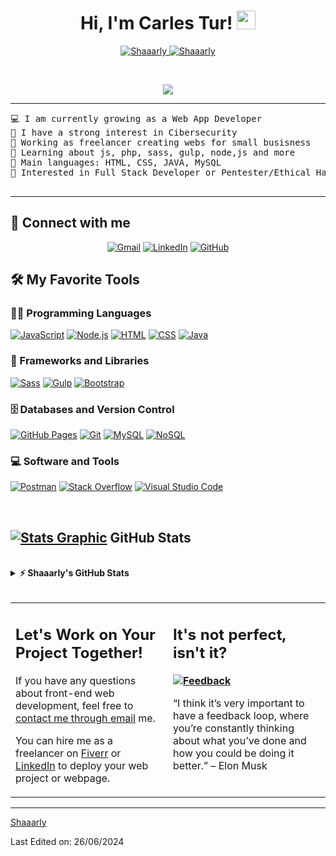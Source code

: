 <h1 align="center">
Hi, I'm Carles Tur!
	<a href="https://github.com/Shaaarly" target="_self">
		<img src="https://media.giphy.com/media/hvRJCLFzcasrR4ia7z/giphy.gif" width="30">
	</a>
</h1>
<p align="center">
	<a href="https://github.com/Shaaarly">
		<img src="https://komarev.com/ghpvc/?username=shaaarly&label=Profile%20views&color=0e75b6&style=flat" alt="Shaaarly" />
	</a>
	<a href="https://github.com/Shaaarly">
		<img src="https://img.shields.io/github/followers/shaaarly?label=Followers" alt="Shaaarly" />
	</a>
</p>
<br/>
<p align="center">
	<a href="https://github.com/Shaaarly">
		<img src="https://readme-typing-svg.herokuapp.com?lines=Cybersecurity;Full+Stack+Web+Developer;Freelancer;Always%20learning%20new%20things&center=true&width=380&height=45">
	</a>
</p>

<hr>

<pre>
💻 I am currently growing as a Web App Developer
📝 I have a strong interest in Cibersecurity
🔭 Working as freelancer creating webs for small busisness
🌱 Learning about js, php, sass, gulp, node,js and more
🌟 Main languages: HTML, CSS, JAVA, MySQL
🚩 Interested in Full Stack Developer or Pentester/Ethical Hacker in a future
<!-- 🤔 I’m currently open for: <b>An Intern</b> or a new <b>job opportunity</b>, this is <a href="https://drive.google.com/file/d/1OL-pYjC8jb3u3bbqLswQooZkah4ExeZf/view?usp=sharing" **target="_blank">MY RESUME.</a> -->
</pre>
<hr>

## 🤝 Connect with me
<p align="center">
	<a href="mailto:carlesturcardona@gmail.com"><img img src="https://img.shields.io/badge/gmail-%23EA4335.svg?style=plastic&logo=gmail&logoColor=white" alt="Gmail"/></a>
	<a href="https://www.linkedin.com/in/carles-tur-cardona-9a2278147/"><img src="https://img.shields.io/badge/linkedin-%230A66C2.svg?style=plastic&logo=linkedin&logoColor=white" alt="LinkedIn"/></a>
	<a href="https://github.com/Shaaarly"><img src="https://img.shields.io/badge/github-%23181717.svg?style=plastic&logo=github&logoColor=white" alt="GitHub"/></a>
</p>

## 🛠️ My Favorite Tools

### 👨‍💻 Programming Languages

<p>
    <a href="https://github.com/Shaaarly"><img alt="JavaScript" src="https://img.shields.io/badge/JavaScript%20-%23F7DF1E.svg?logo=javascript&logoColor=black"></a>
    <a href="https://github.com/Shaaarly"><img alt="Node.js" src="https://img.shields.io/badge/Node.js%20-%23339933.svg?logo=node.js&logoColor=white"></a>
    <a href="https://github.com/Shaaarly"><img alt="HTML" src="https://img.shields.io/badge/HTML%20-%23E34F26.svg?logo=html5&logoColor=white"></a>
    <a href="https://github.com/Shaaarly"><img alt="CSS" src="https://img.shields.io/badge/CSS%20-%231572B6.svg?logo=css3&logoColor=white"></a>
    <a href="https://github.com/Shaaarly"><img alt="Java" src="https://img.shields.io/badge/Java-%23ED8B00.svg?logo=java&logoColor=white"></a>
    

### 🧰 Frameworks and Libraries

<p>
    <a href="https://github.com/Shaaarly"><img alt="Sass" src="https://img.shields.io/badge/Sass%20-%23CC6699.svg?logo=sass&logoColor=white"></a>
    <a href="https://github.com/Shaaarly"><img alt="Gulp" src="https://img.shields.io/badge/Gulp%20-%23CF4647.svg?logo=gulp&logoColor=white"></a>
    <a href="https://github.com/Shaaarly"><img alt="Bootstrap" src="https://img.shields.io/badge/Bootstrap%20-%23150458.svg?logo=Bootstrap&logoColor=white"></a>
</p>

### 🗄️ Databases and Version Control

<p>
    <a href="https://github.com/Shaaarly"><img alt="GitHub Pages" src="https://img.shields.io/badge/GitHub%20Pages-%23327FC7.svg?logo=github&logoColor=white"></a>
    <a href="https://github.com/Shaaarly"><img alt="Git" src="https://img.shields.io/badge/Git%20-%23F05033.svg?logo=git&logoColor=white"></a>
    <a href="https://github.com/Shaaarly"><img alt="MySQL" src="https://img.shields.io/badge/MySQL%20-%234479A1.svg?logo=mysql&logoColor=white"></a>
    <a href="https://github.com/Shaaarly"><img alt="NoSQL" src="https://img.shields.io/badge/NoSQL%20-%2343853D.svg?logo=mongodb&logoColor=white"></a>

</p>

### 💻 Software and Tools

<p>
    <a href="https://github.com/Shaaarly"><img alt="Postman" src="https://img.shields.io/badge/Postman-FF6C37?logo=postman&logoColor=white"></a>
    <a href="https://github.com/Shaaarly"><img alt="Stack Overflow" src="https://img.shields.io/badge/-Stack%20Overflow-FE7A16?logo=stack-overflow&logoColor=white"></a>
    <a href="https://github.com/Shaaarly"><img alt="Visual Studio Code" src="https://img.shields.io/badge/Visual%20Studio%20Code-0078d7.svg?logo=visual-studio-code&logoColor=white"></a>
</p>
</br>

<!--
### 👨🏽‍💻 Workspace
<p>
    <a href="https://github.com/Shaaarly"><img alt="Macbook Air M1" src="https://img.shields.io/badge/Apple-MacBook_Air_2020-999999?style=for-the-badge&logo=apple&logoColor=white"></a>
    <a href="https://github.com/Shaaarly"><img alt="Spotify" src="https://img.shields.io/badge/Spotify-1ED760?&style=for-the-badge&logo=spotify&logoColor=white"></a>
</p>
-->


## [![Stats Graphic](https://www.blumbergdigital.com/wp-content/uploads/2020/10/stats-graphic-statistics-business-512.png)](https://github.com/Shaaarly) GitHub Stats

<br/>
<details>
  <summary><b>⚡ Shaaarly's GitHub Stats</b></summary>
  <br/>
  <p align="center">
    <a href="https://github.com/Shaaarly" style="display: flex; justify-content: space-between;">
      <img style="object-fit: cover; height: 180px; width: 49%;" src="https://github-readme-stats.vercel.app/api?username=Shaaarly&show_icons=true&count_private=true&theme=dark" alt="GitHub Stats">
      <img style="object-fit: cover; height: 180px; width: 49%;" src="https://github-readme-streak-stats.herokuapp.com/?user=Shaaarly&theme=dark" alt="GitHub Streak">
    </a>
  <br/>
  <summary><b>⚡ Top Languages</b></summary>
  <br/>
  <p align="center">
    <a href="https://github.com/Shaaarly">
      <img src="https://github-readme-stats.vercel.app/api/top-langs/?username=Shaaarly&langs_count=8&layout=compact&theme=dark" alt="Top Languages">
    </a>
    <br/>
    <br/>
    <b>Note:</b> The Top Languages metric shows the languages my public repositories use, not my proficiency level.
  </p>
  <br/>
</details>
<br/>


<table style="border: none">
  <tr>
  <td width="50%" valign="top">

## Let's Work on Your Project Together!

If you have any questions about front-end web development, feel free to <a href="mailto:carlesturcardona@gmail.com">contact me through email</a> me.

You can hire me as a freelancer on <a href="https://es.fiverr.com/carlesturmusic?up_rollout=true">Fiverr</a> or <a href="https://www.linkedin.com/in/carles-tur-cardona-9a2278147/">LinkedIn</a> to deploy your web project or webpage.

  </td>
  <td width="50%" valign="top">

## It's not perfect, isn't it?

**<a href="https://github.com/Shaaarly"><img alt="Feedback" src="https://img.shields.io/badge/Ask%20me-anything-1abc9c.svg"></a>**

“I think it’s very important to have a feedback loop, where you’re constantly thinking about what you’ve done and how you could be doing it better.”
– Elon Musk

  </td>
  </tr>
</table>

------

[Shaaarly](https://github.com/Shaaarly)

Last Edited on: 26/06/2024
